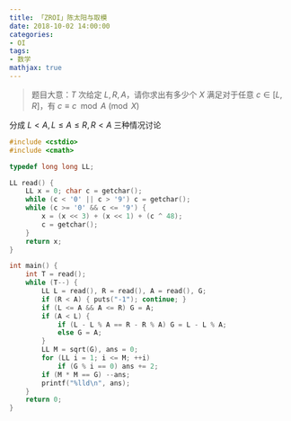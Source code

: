 ```yaml
---
title: 「ZROI」陈太阳与取模
date: 2018-10-02 14:00:00
categories:
- OI
tags:
- 数学
mathjax: true
---
```


> 题目大意：$T$ 次给定 $L,R,A$，请你求出有多少个 $X$ 满足对于任意 $c \in [L,R]$，有 $c \equiv c \mod A \pmod X$

分成 $L<A,L\leq A\leq R,R<A$ 三种情况讨论

```c++
#include <cstdio>
#include <cmath>

typedef long long LL;

LL read() {
	LL x = 0; char c = getchar();
	while (c < '0' || c > '9') c = getchar();
	while (c >= '0' && c <= '9') {
		x = (x << 3) + (x << 1) + (c ^ 48);
		c = getchar();
	}
	return x;
}

int main() {
	int T = read();
	while (T--) {
		LL L = read(), R = read(), A = read(), G;
		if (R < A) { puts("-1"); continue; }
		if (L <= A && A <= R) G = A;
		if (A < L) {
			if (L - L % A == R - R % A) G = L - L % A;
			else G = A;
		}
		LL M = sqrt(G), ans = 0;
		for (LL i = 1; i <= M; ++i)
			if (G % i == 0) ans += 2;
		if (M * M == G) --ans;
		printf("%lld\n", ans);
	}
	return 0;
}
```
